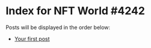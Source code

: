 # Index for NFT World #4242
Posts will be displayed in the order below:

- [Your first post](./001-first.md)

